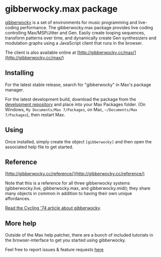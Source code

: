 # gibberwocky.max package

[gibberwocky](http://gibberwocky.cc) is a set of environments for music programming and live-coding performance. The gibberwocky.max package provides live coding controlling Max/MSP/Jitter and Gen. Easily create looping sequences, transform patterns over time, and dynamically create Gen synthesizers and modulation graphs using a JavaScript client that runs in the browser. 

The client is also available online at [http://gibberwocky.cc/max/](http://gibberwocky.cc/max/)

## Installing

For the latest stable release, search for "gibberwocky" in Max's package manager. 

For the latest development build, download the package from the [development repository](https://github.com/worldmaking/max_gibberwocky_package) and place into your Max Packages folder. (On Windows, ```My Documents/Max 7/Packages```, on Mac, ```~/Documents/Max 7/Packages```), then restart Max.

## Using

Once installed, simply create the object `[gibberwocky]` and then open the associated help file to get started. 

## Reference

[http://gibberwocky.cc/reference/](http://gibberwocky.cc/reference/)

Note that this is a reference for all three gibberwocky systems (gibberwocky.live, gibberwocky.max, and gibberwocky.midi); they share many objects in common in addition to having their own unique affordances.

[Read the Cycling '74 article about gibberwocky](https://cycling74.com/articles/content-you-need-gibberwocky).

## More help
Outside of the Max help patcher, there are a bunch of included tutorials in the browser-interface to get you started using gibberwocky.

Feel free to report issues & feature requests [here](https://github.com/worldmaking/max_gibberwocky_package/issues)
